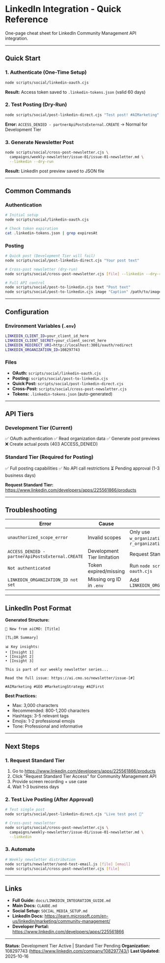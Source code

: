 # LinkedIn Integration - Quick Reference

One-page cheat sheet for LinkedIn Community Management API integration.

---

## Quick Start

### 1. Authenticate (One-Time Setup)

```bash
node scripts/social/linkedin-oauth.cjs
```

**Result:** Access token saved to `.linkedin-tokens.json` (valid 60 days)

### 2. Test Posting (Dry-Run)

```bash
node scripts/social/post-linkedin-direct.cjs "Test post! #AIMarketing"
```

**Error:** `ACCESS_DENIED - partnerApiPostsExternal.CREATE` → Normal for Development Tier

### 3. Generate Newsletter Post

```bash
node scripts/social/cross-post-newsletter.cjs \
  campaigns/weekly-newsletter/issue-01/issue-01-newsletter.md \
  --linkedin --dry-run
```

**Result:** LinkedIn post preview saved to JSON file

---

## Common Commands

### Authentication

```bash
# Initial setup
node scripts/social/linkedin-oauth.cjs

# Check token expiration
cat .linkedin-tokens.json | grep expiresAt
```

### Posting

```bash
# Quick post (Development Tier will fail)
node scripts/social/post-linkedin-direct.cjs "Your post text"

# Cross-post newsletter (dry-run)
node scripts/social/cross-post-newsletter.cjs [file] --linkedin --dry-run

# Full API control
node scripts/social/post-to-linkedin.cjs text "Post text"
node scripts/social/post-to-linkedin.cjs image "Caption" /path/to/image.jpg
```

---

## Configuration

### Environment Variables (`.env`)

```bash
LINKEDIN_CLIENT_ID=your_client_id_here
LINKEDIN_CLIENT_SECRET=your_client_secret_here
LINKEDIN_REDIRECT_URI=http://localhost:3001/oauth/redirect
LINKEDIN_ORGANIZATION_ID=108297743
```

### Files

- **OAuth:** `scripts/social/linkedin-oauth.cjs`
- **Posting:** `scripts/social/post-to-linkedin.cjs`
- **Quick Post:** `scripts/social/post-linkedin-direct.cjs`
- **Cross-Post:** `scripts/social/cross-post-newsletter.cjs`
- **Tokens:** `.linkedin-tokens.json` (auto-generated)

---

## API Tiers

### Development Tier (Current)

✅ OAuth authentication
✅ Read organization data
✅ Generate post previews
❌ Create actual posts (403 ACCESS_DENIED)

### Standard Tier (Required for Posting)

✅ Full posting capabilities
✅ No API call restrictions
⏳ Pending approval (1-3 business days)

**Request Standard Tier:**
https://www.linkedin.com/developers/apps/225561866/products

---

## Troubleshooting

| Error | Cause | Solution |
|-------|-------|----------|
| `unauthorized_scope_error` | Invalid scopes | Only use `w_organization_social_feed` and `r_organization_social_feed` |
| `ACCESS_DENIED - partnerApiPostsExternal.CREATE` | Development Tier limitation | Request Standard Tier approval |
| `Not authenticated` | Token expired/missing | Run `node scripts/social/linkedin-oauth.cjs` |
| `LINKEDIN_ORGANIZATION_ID not set` | Missing org ID in `.env` | Add `LINKEDIN_ORGANIZATION_ID=108297743` |

---

## LinkedIn Post Format

**Generated Structure:**

```
📰 New from aiCMO: [Title]

[TL;DR Summary]

📊 Key insights:
• [Insight 1]
• [Insight 2]
• [Insight 3]

This is part of our weekly newsletter series...

Read the full issue: https://ai.cmo.so/newsletter/issue-[#]

#AIMarketing #GEO #MarketingStrategy #AIFirst
```

**Best Practices:**
- Max: 3,000 characters
- Recommended: 800-1,200 characters
- Hashtags: 3-5 relevant tags
- Emojis: 1-2 professional emojis
- Tone: Professional and informative

---

## Next Steps

### 1. Request Standard Tier

1. Go to https://www.linkedin.com/developers/apps/225561866/products
2. Click "Request Standard Tier Access" for Community Management API
3. Provide screen recording + use case
4. Wait 1-3 business days

### 2. Test Live Posting (After Approval)

```bash
# Test single post
node scripts/social/post-linkedin-direct.cjs "Live test post 🚀"

# Cross-post newsletter
node scripts/social/cross-post-newsletter.cjs \
  campaigns/weekly-newsletter/issue-01/issue-01-newsletter.md \
  --linkedin
```

### 3. Automate

```bash
# Weekly newsletter distribution
node scripts/newsletter/send-test-email.js [file] [email]
node scripts/social/cross-post-newsletter.cjs [file]
```

---

## Links

- **Full Guide:** `docs/LINKEDIN_INTEGRATION_GUIDE.md`
- **Main Docs:** `CLAUDE.md`
- **Social Setup:** `SOCIAL_MEDIA_SETUP.md`
- **LinkedIn Docs:** https://learn.microsoft.com/en-us/linkedin/marketing/community-management/
- **Developer Portal:** https://www.linkedin.com/developers/apps/225561866

---

**Status:** Development Tier Active | Standard Tier Pending
**Organization:** 108297743 (https://www.linkedin.com/company/108297743/)
**Last Updated:** 2025-10-16
